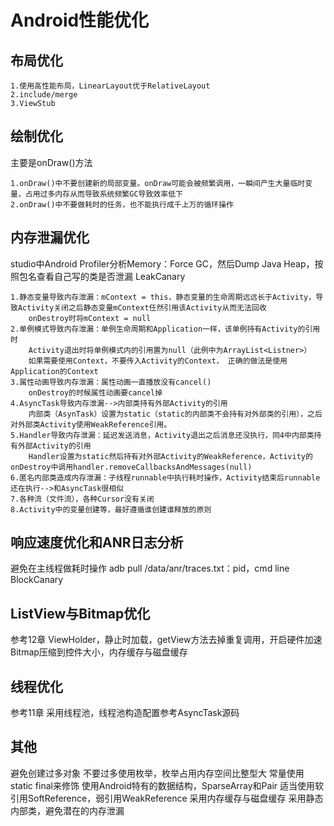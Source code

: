 # Android性能优化

## 布局优化

    1.使用高性能布局，LinearLayout优于RelativeLayout
    2.include/merge
    3.ViewStub
    
## 绘制优化
    
  主要是onDraw()方法
    
    1.onDraw()中不要创建新的局部变量。onDraw可能会被频繁调用，一瞬间产生大量临时变量，占用过多内存从而导致系统频繁GC导致效率低下
    2.onDraw()中不要做耗时的任务，也不能执行成千上万的循环操作
    
## 内存泄漏优化

  studio中Android Profiler分析Memory：Force GC，然后Dump Java Heap，按照包名查看自己写的类是否泄漏 
  LeakCanary

    1.静态变量导致内存泄漏：mContext = this，静态变量的生命周期远远长于Activity，导致Activity关闭之后静态变量mContext任然引用该Activity从而无法回收
        onDestroy时将mContext = null
    2.单例模式导致内存泄漏：单例生命周期和Application一样，该单例持有Activity的引用时
        Activity退出时将单例模式内的引用置为null（此例中为ArrayList<Listner>）
        如果需要使用Context，不要传入Activity的Context， 正确的做法是使用Application的Context
    3.属性动画导致内存泄漏：属性动画一直播放没有cancel()
        onDestroy的时候属性动画要cancel掉
    4.AsyncTask导致内存泄漏-->内部类持有外部Activity的引用
        内部类（AsynTask）设置为static（static的内部类不会持有对外部类的引用），之后对外部类Activity使用WeakReference引用。
    5.Handler导致内存泄漏：延迟发送消息，Activity退出之后消息还没执行，同4中内部类持有外部Activity的引用
        Handler设置为static然后持有对外部Activity的WeakReference，Activity的onDestroy中调用handler.removeCallbacksAndMessages(null)
    6.匿名内部类造成内存泄漏：子线程runnable中执行耗时操作，Activity结束后runnable还在执行-->和AsyncTask很相似
    7.各种流（文件流），各种Cursor没有关闭
    8.Activity中的变量创建等，最好遵循谁创建谁释放的原则

## 响应速度优化和ANR日志分析

  避免在主线程做耗时操作
  adb pull /data/anr/traces.txt：pid，cmd line
  BlockCanary

## ListView与Bitmap优化

  参考12章
  ViewHolder，静止时加载，getView方法去掉重复调用，开启硬件加速
  Bitmap压缩到控件大小，内存缓存与磁盘缓存
  
## 线程优化

  参考11章
  采用线程池，线程池构造配置参考AsyncTask源码

## 其他

  避免创建过多对象
  不要过多使用枚举，枚举占用内存空间比整型大
  常量使用static final来修饰
  使用Android特有的数据结构，SparseArray和Pair
  适当使用软引用SoftReference，弱引用WeakReference
  采用内存缓存与磁盘缓存
  采用静态内部类，避免潜在的内存泄漏
